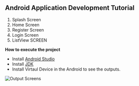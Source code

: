 ## Android Application Development Tutorial

1. Splash Screen 
2. Home Screen
3. Register Screen 
4. Login Screen
5. ListView SCREEN

**How to execute the project**
- Install [Android Studio](https://developer.android.com/studio?gclid=Cj0KCQiA0eOPBhCGARIsAFIwTs4qb9twKnL1JY8EQ56tJCRNpbvz9t69XJb9V5PJSHXrfTOVzIoTPwEaApOTEALw_wcB&gclsrc=aw.ds)
- Install [JDK](https://www.oracle.com/java/technologies/downloads/)
- Install Virtaul Device in the Android to see the outputs. 

![Output Screens](https://myoctocat.com/assets/images/base-octocat.svg)

